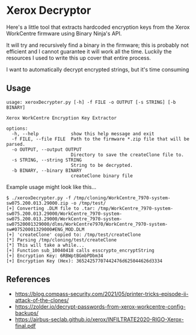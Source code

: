 # Xerox Decryptor

Here's a little tool that extracts hardcoded encryption keys from the Xerox WorkCentre firmware using Binary Ninja's API.

It will try and recursively find a binary in the firmware; this is probably not efficient and I cannot guarantee it will work all the time. Luckily the resources I used to write this up cover that entire process. 

I want to automatically decrypt encrypted strings, but it's time consuming

## Usage
```
usage: xeroxDecrypter.py [-h] -f FILE -o OUTPUT [-s STRING] [-b BINARY]

Xerox WorkCentre Encryption Key Extractor

options:
  -h, --help            show this help message and exit
  -f FILE, --file FILE  Path to the firmware *.zip file that will be parsed.
  -o OUTPUT, --output OUTPUT
                        Directory to save the createClone file to.
  -s STRING, --string STRING
                        String to be decrypted.
  -b BINARY, --binary BINARY
                        createClone binary file
```

Example usage might look like this...

```
$ ./xeroxDecrypter.py -f /tmp/cloning/WorkCentre_7970-system-sw075.200.013.29000.zip -o /tmp/test/
[+] Converting .DLM file to .tar: /tmp/WorkCentre_7970-system-sw075.200.013.29000/WorkCentre_7970-system-sw075.200.013.29000/WorkCentre_7970-system-sw07520001329000/dlms/WorkCentre7970/WorkCentre_7970-system-sw#07520001329000#ENG_MOD.DLM
[+] 'createClone' copied to: /tmp/test/createClone
[*] Parsing /tmp/cloning/test/createClone
[*] This will take a while...
[+] Function sub_10040418 calls esscrypto_encryptString
[+] Encryption Key: 6RBWptBGmbPDbm34
[+] Encryption Key (Hex): 36524257707442476d625044626d3334
```

## References
- https://blog.compass-security.com/2021/05/printer-tricks-episode-ii-attack-of-the-clones/
- https://zolder.io/decrypt-passwords-from-xerox-workcentre-config-backups/
- https://airbus-seclab.github.io/xerox/INFILTRATE2020-RIGO-Xerox-final.pdf

